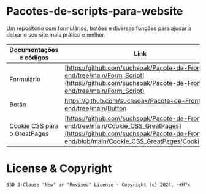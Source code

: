 # Pacotes-de-scripts-para-website
Um repositório com formulários, botões e diversas funções para ajudar a deixar o seu site mais prático e melhor.


| Documentações e códigos |  Link |
| ------ | ------ |
|  Formulário  | [https://github.com/suchsoak/Pacote-de-Front-end/tree/main/Form_Script](https://github.com/suchsoak/Pacote-de-Front-end/tree/main/Form_Script)
|  Botão  | https://github.com/suchsoak/Pacote-de-Front-end/tree/main/Button
|  Cookie CSS para o GreatPages  | [https://github.com/suchsoak/Pacote-de-Front-end/tree/main/Cookie_CSS_GreatPages](https://github.com/suchsoak/Pacote-de-Front-end/blob/main/Cookie_CSS_GreatPages/Cookie.md)

# License & Copyright
`BSD 3-Clause "New" or "Revised" License - Copyright (c) 2024, ~#M?x`
